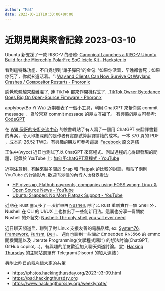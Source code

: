 ```yaml
---
author: "Mat"
date: 2023-03-11T10:30:00+08:00
---
```

# 近期見聞與聚會記錄 2023-03-10

Ubuntu 新支援了一款 RISC-V 的硬體: [Canonical Launches a RISC-V Ubuntu Build for the Microchip PolarFire SoC Icicle Kit - Hackster.io](https://www.hackster.io/news/canonical-launches-a-risc-v-ubuntu-build-for-the-microchip-polarfire-soc-icicle-kit-3a264b2ba22c)


看到這特殊功能，不自覺想到“讓子彈飛”的金句: “如果你活着，早晚都會死；如果你死了，你就永遠活着。“:  [Wayland Clients Can Now Survive Qt Wayland Crashes / Compositor Restarts - Phoronix](https://www.phoronix.com/news/Qt-Wayland-Compositor-Restart)


感覺軟體越來越難混了, 連 TikTok 都來作開機程式了…[TikTok Owner Bytedance Goes Big On Open-Source Firmware - Phoronix](https://www.phoronix.com/news/Bytedance-CloudFW-Open-Source)


applyboy(Bo-Yi Wu) 近期發表了一個小工具，利用 ChatGPT 來幫你寫 commit message ， 對於常寫 commit message 的朋友有福了。 有興趣的朋友可參考: [CodeGPT](https://github.com/appleboy/CodeGPT)


在 [Will 保哥的技術交流中心](https://www.facebook.com/will.fans) 的臉書轉貼了有人寫了一個用 ChatGPT 來翻譯書籍的專案，令人印象深刻的是作者有實際試算翻譯書籍的成本。一本 370 頁的 PDF ，成本約 26.52 TWD。有興趣的朋友可參考這裏: [Facebook 原文連結](https://www.facebook.com/will.fans/posts/pfbid024iat6iDTmxJrwbC9TRGXajAY15TRKUE5ZPJ8Cq6KQh6ntSp4EXvTV4QVMjBiYEX3l)


王佑中(wycc) 近日也測試了以 ChatGPT 來寫程式。測試過程的心得跟發現的問題，記錄於 YouTube 上: [如何用chatGPT寫程式 - YouTube](https://www.youtube.com/watch?v=NcT3gg_HW8A)


近期注意到，有越來越多關於 Snap 和 Flatpak 的比較的討論，轉貼了兩則 YouTube 的討論影片, 歡迎有涉獵的內行人也發表看法:
- [HP gives up, Flathub payments, companies using FOSS wrong: Linux &amp; Open Source News - YouTube](https://www.youtube.com/watch?v=OH5-Y37s88o)
- [Ubuntu Snapped: No More Flatpak Support - YouTube](https://www.youtube.com/watch?v=p8-aeHDOfjA)


近期在 Rust 圈又多了一項新東西 [Nushell](https://www.nushell.sh/), 除了以 Rust 重新實作一個 Shell 外，Nushell 在 CLI 的 UI/UX 上也推出了一些創新用法。這裏也分享一篇關於 Nushell 的介紹文:  [Nushell: The only shell you will ever need](https://medium.com/codex/nushell-the-only-shell-you-will-ever-need-faa2c38072d9)


近日聊天頻道里，聊到了對 Linux 支援友善的電腦品牌, ex: [System76](https://system76.com/), [Framework](https://frame.work/), [Purism](https://puri.sm/), [Dell](https://linux.dell.com/) 。
還有也聊到一些關於 Embedded RK3566 的 emmc 開機問題以及  Literate Programming(文學程式設計) 的想法討論(ChatGPT, GitHub copilot,...)。有興趣的朋友歡迎加入聊天頻道討論。(註: [Hacking Thursday](https://www.hackingthursday.org/) 的主網站選單有 Telegram/Discord 的加入連結 )


另附上昨日的照片跟大家的共筆:

- <https://photos.hackingthursday.org/2023-03-09.html>
- <https://pad.hackingthursday.org>
- <https://www.hackingthursday.org/weeklynote/>
